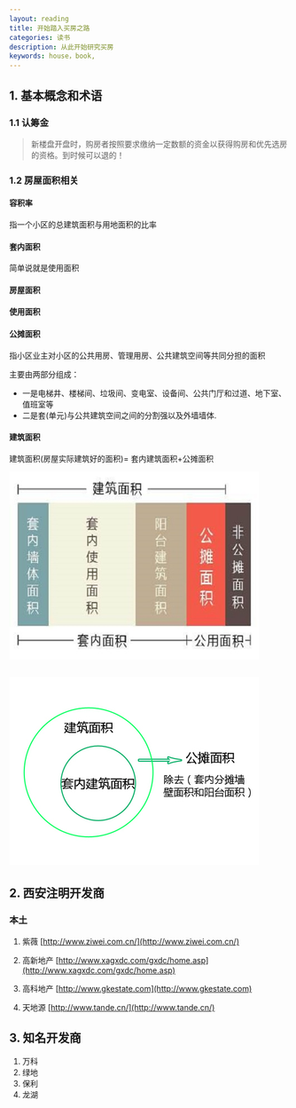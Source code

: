 ```yaml
---
layout: reading
title: 开始踏入买房之路
categories: 读书
description: 从此开始研究买房
keywords: house，book,
---
```


## 1. 基本概念和术语

### 1.1 认筹金

> 新楼盘开盘时，购房者按照要求缴纳一定数额的资金以获得购房和优先选房的资格。到时候可以退的！

### 1.2 房屋面积相关

#### 容积率
指一个小区的总建筑面积与用地面积的比率

#### 套内面积
简单说就是使用面积

#### 房屋面积

#### 使用面积

#### 公摊面积
指小区业主对小区的公共用房、管理用房、公共建筑空间等共同分担的面积

主要由两部分组成：
- 一是电梯井、楼梯间、垃圾间、变电室、设备间、公共门厅和过道、地下室、值班室等
- 二是套(单元)与公共建筑空间之间的分割强以及外墙墙体.

#### 建筑面积
建筑面积(房屋实际建筑好的面积)= 套内建筑面积+公摊面积


![一图顶千言](/res/img/reading/house/house_area.jpg)

![一图顶千言](/res/img/reading/house/house_area2.jpg)
---

## 2. 西安注明开发商

### 本土
1. 紫薇
[http://www.ziwei.com.cn/](http://www.ziwei.com.cn/)

2. 高新地产
[http://www.xagxdc.com/gxdc/home.asp](http://www.xagxdc.com/gxdc/home.asp)

3. 高科地产
[http://www.gkestate.com](http://www.gkestate.com)

4. 天地源
[http://www.tande.cn/](http://www.tande.cn/)

## 3. 知名开发商

1. 万科
2. 绿地
3. 保利
4. 龙湖